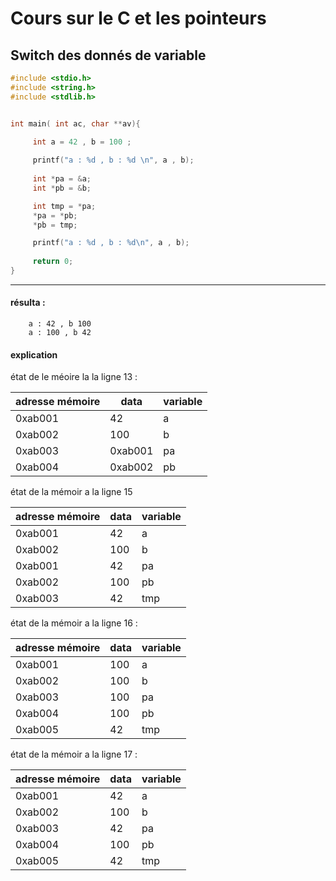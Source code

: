 # Cours sur le C et les pointeurs

## Switch des donnés de variable

``` C
#include <stdio.h>
#include <string.h>
#include <stdlib.h>


int main( int ac, char **av){

     int a = 42 , b = 100 ;
	 
     printf("a : %d , b : %d \n", a , b);
    
     int *pa = &a;
     int *pb = &b;

     int tmp = *pa;
     *pa = *pb;
     *pb = tmp;

     printf("a : %d , b : %d\n", a , b);
	 
	 return 0;
}

```
-----

#### résulta : 
```
    a : 42 , b 100
    a : 100 , b 42
```

#### explication

état de le méoire la la ligne 13 :

| adresse mémoire   |  data  | variable|
| ------------ | ------------ | -----------|
|  0xab001 | 42  | a |
|  0xab002 | 100  | b |
| 0xab003 | 0xab001 | pa |
| 0xab004 | 0xab002 | pb |

état de la mémoir a la ligne 15

| adresse mémoire   |  data  | variable|
| ------------ | ------------ | -----------|
|  0xab001 | 42  | a |
|  0xab002 | 100  | b |
| 0xab001 | 42 | pa |
| 0xab002 | 100 | pb |
| 0xab003 | 42 | tmp |

état de la mémoir a la ligne 16 :

| adresse mémoire   |  data  | variable|
| ------------ | ------------ | -----------|
|  0xab001 | 100  | a |
|  0xab002 | 100  | b |
| 0xab003 | 100 | pa |
| 0xab004 | 100 | pb |
| 0xab005 | 42 | tmp |

état de la mémoir a la ligne 17 :

| adresse mémoire   |  data  | variable|
| ------------ | ------------ | -----------|
|  0xab001 | 42  | a |
|  0xab002 | 100  | b |
| 0xab003 | 42 | pa |
| 0xab004 | 100 | pb |
| 0xab005 | 42 | tmp |

	
